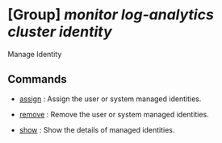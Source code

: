 # [Group] _monitor log-analytics cluster identity_

Manage Identity

## Commands

- [assign](/Commands/monitor/log-analytics/cluster/identity/_assign.md)
: Assign the user or system managed identities.

- [remove](/Commands/monitor/log-analytics/cluster/identity/_remove.md)
: Remove the user or system managed identities.

- [show](/Commands/monitor/log-analytics/cluster/identity/_show.md)
: Show the details of managed identities.
